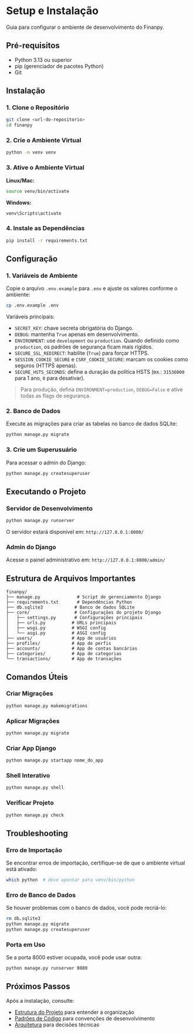 # Setup e Instalação

Guia para configurar o ambiente de desenvolvimento do Finanpy.

## Pré-requisitos

- Python 3.13 ou superior
- pip (gerenciador de pacotes Python)
- Git

## Instalação

### 1. Clone o Repositório

```bash
git clone <url-do-repositorio>
cd finanpy
```

### 2. Crie o Ambiente Virtual

```bash
python -m venv venv
```

### 3. Ative o Ambiente Virtual

**Linux/Mac:**
```bash
source venv/bin/activate
```

**Windows:**
```bash
venv\Scripts\activate
```

### 4. Instale as Dependências

```bash
pip install -r requirements.txt
```

## Configuração

### 1. Variáveis de Ambiente

Copie o arquivo `.env.example` para `.env` e ajuste os valores conforme o ambiente:

```bash
cp .env.example .env
```

Variáveis principais:

- `SECRET_KEY`: chave secreta obrigatória do Django.
- `DEBUG`: mantenha `True` apenas em desenvolvimento.
- `ENVIRONMENT`: use `development` ou `production`. Quando definido como `production`, os padrões de segurança ficam mais rígidos.
- `SECURE_SSL_REDIRECT`: habilite (`True`) para forçar HTTPS.
- `SESSION_COOKIE_SECURE` e `CSRF_COOKIE_SECURE`: marcam os cookies como seguros (HTTPS apenas).
- `SECURE_HSTS_SECONDS`: define a duração da política HSTS (ex.: `31536000` para 1 ano, `0` para desativar).

> Para produção, defina `ENVIRONMENT=production`, `DEBUG=False` e ative todas as flags de segurança.

### 2. Banco de Dados

Execute as migrações para criar as tabelas no banco de dados SQLite:

```bash
python manage.py migrate
```

### 3. Crie um Superusuário

Para acessar o admin do Django:

```bash
python manage.py createsuperuser
```

## Executando o Projeto

### Servidor de Desenvolvimento

```bash
python manage.py runserver
```

O servidor estará disponível em: `http://127.0.0.1:8000/`

### Admin do Django

Acesse o painel administrativo em: `http://127.0.0.1:8000/admin/`

## Estrutura de Arquivos Importantes

```
finanpy/
├── manage.py              # Script de gerenciamento Django
├── requirements.txt       # Dependências Python
├── db.sqlite3            # Banco de dados SQLite
├── core/                 # Configurações do projeto Django
│   ├── settings.py       # Configurações principais
│   ├── urls.py          # URLs principais
│   ├── wsgi.py          # WSGI config
│   └── asgi.py          # ASGI config
├── users/               # App de usuários
├── profiles/            # App de perfis
├── accounts/            # App de contas bancárias
├── categories/          # App de categorias
└── transactions/        # App de transações
```

## Comandos Úteis

### Criar Migrações

```bash
python manage.py makemigrations
```

### Aplicar Migrações

```bash
python manage.py migrate
```

### Criar App Django

```bash
python manage.py startapp nome_do_app
```

### Shell Interativo

```bash
python manage.py shell
```

### Verificar Projeto

```bash
python manage.py check
```

## Troubleshooting

### Erro de Importação

Se encontrar erros de importação, certifique-se de que o ambiente virtual está ativado:
```bash
which python  # deve apontar para venv/bin/python
```

### Erro de Banco de Dados

Se houver problemas com o banco de dados, você pode recriá-lo:
```bash
rm db.sqlite3
python manage.py migrate
python manage.py createsuperuser
```

### Porta em Uso

Se a porta 8000 estiver ocupada, você pode usar outra:
```bash
python manage.py runserver 8080
```

## Próximos Passos

Após a instalação, consulte:
- [Estrutura do Projeto](project-structure.md) para entender a organização
- [Padrões de Código](coding-standards.md) para convenções de desenvolvimento
- [Arquitetura](architecture.md) para decisões técnicas
